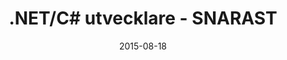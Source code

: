 ---
title: .NET/C# utvecklare - SNARAST
layout: default
modal-id: 11
date: 2015-08-18
category: jobs
description: <p class="text-left">Contribe är ett IT-bolag som erbjuder kvalificerad kompetens inom webbutveckling, systemutveckling och test och verifiering.</p><p class="text-left">Företaget bildades med visionen om att skapa lokalt förankrade konsultgrupperingar, så kallade ”Tribes”. En ”Tribe” består av engagerade människor med lika värderingar. Vi som arbetar på Contribe är entusiaster som ser konsultrollen som en livsstil.</p><p class="text-left">Nu söker vi .NET/C# utvecklare med ca 3-5 års erfarenhet. Du kommer att vara placerad ute hos en av våra kunder men samtidigt bli en av oss i vårt trevliga gäng. Därför är det också ett plus om du har vana från att ha arbetat mot kund och tycker det är positivt.</p><p class="text-left"><strong>Kvalifikationer:</strong></p><p class="text-left">Vi ser gärna att du har en eller flera certifieringar inom relevanta miljöer samt har kunskap om agila metoder. Du har relevant utbildning från universitet eller motsvarande.</p><p class="text-left"><strong>Meriterande:</strong></p><p class="text-left">C#, ASP, Javascript, MVC, Jquery, TFS och SQL-server. Utvecklarkompetens inom ytterligare programspråk, och/eller plattformar. Gärna erfarenhet av testdriven utveckling.</p><p class="text-left"><strong>Personliga egenskaper:</strong></p><p class="text-left">Som person är du strukturerad, energifylld, ansvarskännande, initiativrik och har lätt att arbeta både självständigt och i grupp. En positiv inställning gentemot kund och medarbetare.</p><p class="text-left"><strong>Vi erbjuder:</strong></p><p class="text-left">Vi är en engagerad arbetsgivare som uppskattar sina medarbetare och en plats där det är viktigt att trivas. Vi harförstått grejen med att en nöjd medarbetare ofta är en inspirerande kollega. På Contribe har du goda möjligheter att påverka och hjälpa till att bygga upp verksamheten.</p><p class="text-left">Tillsammans utgör vi ett gott gäng som delar med oss av vår kunskap och hittar på saker ihop. Ett ungt, innovativt och entreprenörsdrivet företag som tycker om att träffas och snacka annat än utveckling ibland.</p><p class="text-left"><strong>Omfattning:</strong> Heltid</p><p class="text-left"><strong>Placering:</strong> Småland/Blekinge</p><p class="text-left"><strong>Lön:</strong> Enligt överrenskommelse</p><!--<a href="http://www.contribe.se/ide/karriar/?candidatepool=1">Registrera CV</a><br><a href="http://www.contribe.se/ide/karriar/?email=1">Uppdatera profil</a>--><p>I denna rekrytering samarbetar vi med Talent trek. Vi gör ett löpande urval så dröj inte med ansökan. Du söker tjänsten via registrerat CV på <a href="www.talenttrek.se" target="_blank">www.talenttrek.se</a> Se här nedan.</p>

---